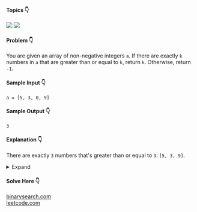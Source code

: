 #### Topics :point_down:
![](https://img.shields.io/badge/-array-wheat) 
![](https://img.shields.io/badge/-suffix--sum-wheat) 

#### Problem :point_down:
You are given an array of non-negative integers `a`. If there are exactly `k` numbers in `a` that are greater than or equal to `k`, return `k`. Otherwise, return `-1`.
#### Sample Input :point_down:
```
a = [5, 3, 0, 9]
```
#### Sample Output :point_down:
```
3
```
#### Explanation :point_down:
There are exactly `3` numbers that's greater than or equal to `3`: `[5, 3, 9]`.
<details>
<summary>Expand</summary>

#### Python :point_down:
```py
def solve(a):
    m = max(a)
    s = [0 for i in range(m+1)] # suffix sum

    for i in a:
        s[i] += 1

    if (s[m] == m):
        return m

    for i in range(m-1, -1, -1):
        s[i] += s[i+1]
        if s[i] == i:
            return i

    return -1
```
#### Time Complexity :point_down:
```
O(n)
```
#### Space Complexity :point_down:
```
O(n)
```
#### Python :point_down:
```py
def solve(a):
    n = len(a)
    b = [0 for i in range(n+1)] # bucket

    for i in a:
        if i < n:
            b[i] += 1
        else:
            b[n] += 1 

    k = 0
    for i in range(n, -1, -1):
        k += b[i]
        if k == i:
            return k

    return -1
```
#### Time Complexity :point_down:
```
O(n)
```
#### Space Complexity :point_down:
```
O(n)
```
</details>

#### Solve Here :point_down:
[binarysearch.com](https://binarysearch.com/problems/K-Numbers-Greater-Than-or-Equal-to-K)  
[leetcode.com](https://leetcode.com/problems/special-array-with-x-elements-greater-than-or-equal-x/)
